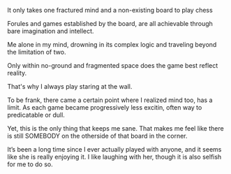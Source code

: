 



It only takes one fractured mind and a non-existing board to play chess



Forules and games established by the board, are all achievable through bare imagination and intellect.



Me alone in my mind, drowning in its complex logic and traveling beyond the limitation of two.



Only within no-ground and fragmented space does the game best reflect reality.



That's why I always play staring at the wall.	



To be frank, there came a certain point where I realized mind too, has a limit.   As each game became progressively less excitin, often way to predicatable or dull.



Yet, this is the only thing that keeps me sane. That makes me feel like there is still SOMEBODY on the otherside of that board in the corner.



It’s been a long time since I ever actually played with anyone, and it seems like she is really enjoying it. I like laughing with her, though it is also selfish for me to do so.









 



